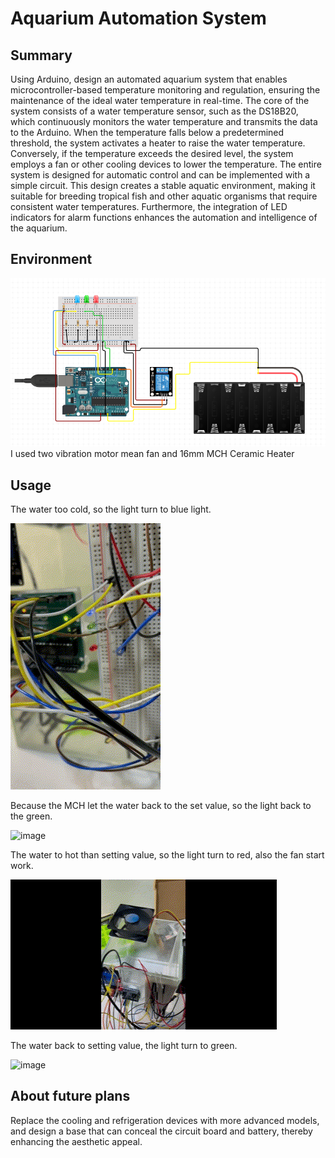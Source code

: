 # Aquarium Automation System
## Summary 
Using Arduino, design an automated aquarium system that enables microcontroller-based temperature monitoring and regulation, ensuring the maintenance of the ideal water temperature in real-time. The core of the system consists of a water temperature sensor, such as the DS18B20, which continuously monitors the water temperature and transmits the data to the Arduino. When the temperature falls below a predetermined threshold, the system activates a heater to raise the water temperature. Conversely, if the temperature exceeds the desired level, the system employs a fan or other cooling devices to lower the temperature.
The entire system is designed for automatic control and can be implemented with a simple circuit. This design creates a stable aquatic environment, making it suitable for breeding tropical fish and other aquatic organisms that require consistent water temperatures. Furthermore, the integration of LED indicators for alarm functions enhances the automation and intelligence of the aquarium.
## Environment
![image](https://github.com/DennisHsu716/project1.github.io/blob/main/image/1.png)
I used two vibration motor mean fan and 16mm MCH Ceramic Heater

## Usage
The water too cold, so the light turn to blue light.

![image](https://github.com/DennisHsu716/project1.github.io/blob/main/image/gif/warm.gif)

Because the MCH let the water back to the set value, so the light back to the green.

![image](https://github.com/DennisHsu716/project1.github.io/blob/main/image/gif/blue%20to%20green.gif)

The water to hot than setting value, so the light turn to red, also the fan start work.

![image](https://github.com/DennisHsu716/project1.github.io/blob/main/image/gif/fan%20work.gif)


The water back to setting value, the light turn to green.

![image](https://github.com/DennisHsu716/project1.github.io/blob/main/image/gif/red%20to%20green.gif)
## About future plans
Replace the cooling and refrigeration devices with more advanced models, and design a base that can conceal the circuit board and battery, thereby enhancing the aesthetic appeal.

